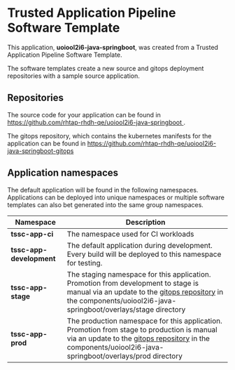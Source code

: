 # Trusted Application Pipeline Software Template

This application, **uoiool2i6-java-springboot**, was created from a Trusted Application Pipeline Software Template.

The software templates create a new source and gitops deployment repositories with a sample source application. 

## Repositories

The source code for your application can be found in [https://github.com/rhtap-rhdh-qe/uoiool2i6-java-springboot ](https://github.com/rhtap-rhdh-qe/uoiool2i6-java-springboot ).
 
The gitops repository, which contains the kubernetes manifests for the application can be found in 
[https://github.com/rhtap-rhdh-qe/uoiool2i6-java-springboot-gitops ](https://github.com/rhtap-rhdh-qe/uoiool2i6-java-springboot-gitops ) 

## Application namespaces 

The default application will be found in the following namespaces. Applications can be deployed into unique namespaces or multiple software templates can also bet generated into the same group namespaces.  

|  Namespace   |  Description   |  
| -------- | -------- |
| **tssc-app-ci** | The namespace used for CI workloads |
| **tssc-app-development** | The default application during development. Every build will be deployed to this namespace for testing. |
| **tssc-app-stage** | The staging namespace for this application. Promotion from development to stage is manual via an update to the [gitops repository](https://github.com/rhtap-rhdh-qe/uoiool2i6-java-springboot-gitops ) in the components/uoiool2i6-java-springboot/overlays/stage directory |
| **tssc-app-prod** | The production namespace for this application. Promotion from stage to production is manual via an update to the [gitops repository](https://github.com/rhtap-rhdh-qe/uoiool2i6-java-springboot-gitops ) in the components/uoiool2i6-java-springboot/overlays/prod directory |